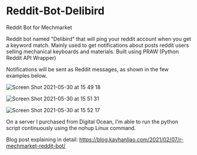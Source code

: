 # Reddit-Bot-Delibird
Reddit Bot for Mechmarket

Reddit bot named "Delibird" that will ping your reddit account when you get a keyword match. Mainly used to get notifications about posts reddit users selling mechanical keyboards and materials. Built using PRAW (Python Reddit API Wrapper) 

Notifications will be sent as Reddit messages, as shown in the few examples below.

![Screen Shot 2021-05-30 at 15 49 18](https://user-images.githubusercontent.com/42952515/120104724-9b359a00-c15e-11eb-8ede-ba314b9d8f20.png)

![Screen Shot 2021-05-30 at 15 51 31](https://user-images.githubusercontent.com/42952515/120104795-eb146100-c15e-11eb-9cfb-7e23bcc64a4e.png)

![Screen Shot 2021-05-30 at 15 52 17](https://user-images.githubusercontent.com/42952515/120104815-041d1200-c15f-11eb-9b8d-97c7b44a56ed.png)

On a server I purchased from Digital Ocean, I'm able to run the python script continuously using the nohup Linux command. 

Blog post explaining in detail: https://blog.kayhanliao.com/2021/02/07/r-mechmarket-reddit-bot/
